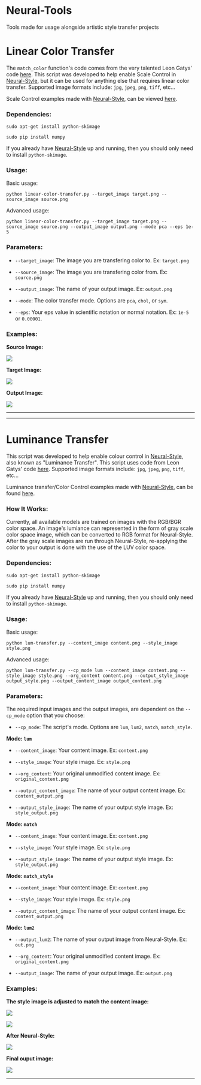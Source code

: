 # Neural-Tools
Tools made for usage alongside artistic style transfer projects

# Linear Color Transfer

The `match_color` function's code comes from the very talented Leon Gatys' code [here](https://github.com/leongatys/NeuralImageSynthesis/blob/master/ExampleNotebooks/ScaleControl.ipynb). This script was developed to help enable Scale Control in [Neural-Style](https://github.com/jcjohnson/neural-style), but it can be used for anything else that requires linear color transfer. Supported image formats include: `jpg`, `jpeg`, `png`, `tiff`, etc...

Scale Control examples made with [Neural-Style](https://github.com/jcjohnson/neural-style), can be viewed [here](https://github.com/ProGamerGov/Neural-Tools/wiki/Scale-Control-Examples).

### Dependencies: 

`sudo apt-get install python-skimage`

`sudo pip install numpy`

If you already have [Neural-Style](https://github.com/jcjohnson/neural-style) up and running, then you should only need to install `python-skimage`.

### Usage: 

Basic usage: 

```
python linear-color-transfer.py --target_image target.png --source_image source.png
```

Advanced usage: 

```
python linear-color-transfer.py --target_image target.png --source_image source.png --output_image output.png --mode pca --eps 1e-5
```

### Parameters: 

* `--target_image`: The image you are transfering color to. Ex: `target.png`

* `--source_image`: The image you are transfering color from. Ex: `source.png`

* `--output_image`: The name of your output image. Ex: `output.png`

* `--mode`: The color transfer mode. Options are `pca`, `chol`, or `sym`.

* `--eps`: Your eps value in scientific notation or normal notation. Ex: `1e-5` or `0.00001`.

### Examples: 

**Source Image:** 

![](https://i.imgur.com/eoX7f3Il.jpg)

**Target Image:** 

![](https://i.imgur.com/7FPCSril.jpg)

**Output Image:** 

![](https://i.imgur.com/STZ0Mspl.png)

---

---

# Luminance Transfer

This script was developed to help enable colour control in [Neural-Style](https://github.com/jcjohnson/neural-style), also known as "Luminance Transfer". This script uses code from Leon Gatys' code [here](https://github.com/leongatys/NeuralImageSynthesis/blob/master/ExampleNotebooks/ColourControl.ipynb). Supported image formats include: `jpg`, `jpeg`, `png`, `tiff`, etc...

Luminance transfer/Color Control examples made with [Neural-Style](https://github.com/jcjohnson/neural-style), can be found [here](https://github.com/ProGamerGov/Neural-Tools/wiki/Color-Control-Examples).

### How It Works: 

Currently, all available models are trained on images with the RGB/BGR color space. An image's lumiance can represented in the form of gray scale color space image, which can be converted to RGB format for Neural-Style. After the gray scale images are run through Neural-Style, re-applying the color to your output is done with the use of the LUV color space.

### Dependencies: 

`sudo apt-get install python-skimage`

`sudo pip install numpy`

If you already have [Neural-Style](https://github.com/jcjohnson/neural-style) up and running, then you should only need to install `python-skimage`.

### Usage:

Basic usage: 

```
python lum-transfer.py --content_image content.png --style_image style.png
```

Advanced usage: 

```
python lum-transfer.py --cp_mode lum --content_image content.png --style_image style.png --org_content content.png --output_style_image output_style.png --output_content_image output_content.png
```

### Parameters: 

The required input images and the output images, are dependent on the `--cp_mode` option that you choose: 

* `--cp_mode`: The script's mode. Options are `lum`, `lum2`, `match`, `match_style`.


**Mode: `lum`**


* `--content_image`: Your content image. Ex: `content.png`

* `--style_image`: Your style image. Ex: `style.png`

* `--org_content`: Your original unmodified content image. Ex: `original_content.png`

* `--output_content_image`: The name of your output content image. Ex: `content_output.png`

* `--output_style_image`: The name of your output style image. Ex: `style_output.png`

**Mode: `match`**

* `--content_image`: Your content image. Ex: `content.png`

* `--style_image`: Your style image. Ex: `style.png`

* `--output_style_image`: The name of your output style image. Ex: `style_output.png`

**Mode: `match_style`**

* `--content_image`: Your content image. Ex: `content.png`

* `--style_image`: Your style image. Ex: `style.png`

* `--output_content_image`: The name of your output content image. Ex: `content_output.png`

**Mode: `lum2`**

* `--output_lum2`: The name of your output image from Neural-Style. Ex: `out.png`

* `--org_content`: Your original unmodified content image. Ex: `original_content.png`

* `--output_image`: The name of your output image. Ex: `output.png`

### Examples:

**The style image is adjusted to match the content image:**

![](https://i.imgur.com/Q7phTmel.png)

![](https://i.imgur.com/dRf3yZHl.png)

**After Neural-Style:**

![](https://i.imgur.com/hpW8zufl.png)

**Final ouput image:** 

![](https://i.imgur.com/Vk0ym6Ol.png)

---

